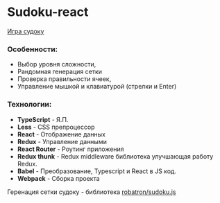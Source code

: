 # Sudoku-react
[Игра судоку](https://vyacheslavvasiliev.github.io/sudoku) 

### Особенности:
* Выбор уровня сложности,
* Рандомная генерация сетки
* Проверка правильности ячеек,
* Управление мышкой и клавиатурой (стрелки и Enter)


### Технологии:
- **TypeScript** - Я.П.
- **Less** - CSS препроцессор
- **React** - Отображение данных
- **Redux** - Управление данными
- **React Router** - Роутинг приложения
- **Redux thunk** - Redux middleware библиотека улучшающая работу Redux.
- **Babel** - Преобразование, Typescript и React в JS код.
- **Webpack** - Сборка проекта

Геренация сетки судоку - библиотека [robatron/sudoku.js ](https://github.com/robatron/sudoku.js/) 
